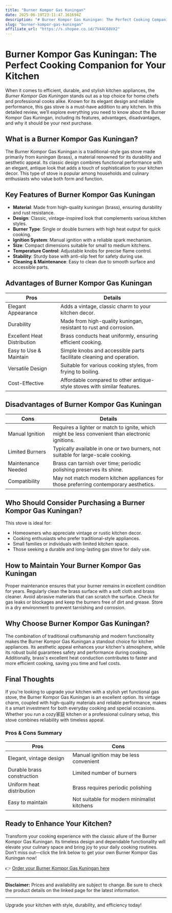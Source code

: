 ```yaml
---
title: "Burner Kompor Gas Kuningan"
date: 2025-06-19T23:11:47.161694Z
description: "# Burner Kompor Gas Kuningan: The Perfect Cooking Companion for Your Kitchen..."
slug: "burner-kompor-gas-kuningan"
affiliate_url: "https://s.shopee.co.id/7V44C68VX2"
---
```

# Burner Kompor Gas Kuningan: The Perfect Cooking Companion for Your Kitchen

When it comes to efficient, durable, and stylish kitchen appliances, the *Burner Kompor Gas Kuningan* stands out as a top choice for home chefs and professional cooks alike. Known for its elegant design and reliable performance, this gas stove is a must-have addition to any kitchen. In this detailed review, we’ll explore everything you need to know about the Burner Kompor Gas Kuningan, including its features, advantages, disadvantages, and why it should be your next purchase.

## What is a Burner Kompor Gas Kuningan?

The Burner Kompor Gas Kuningan is a traditional-style gas stove made primarily from *kuningan* (brass), a material renowned for its durability and aesthetic appeal. Its classic design combines functional performance with an elegant, antique look that adds a touch of sophistication to your kitchen decor. This type of stove is popular among households and culinary enthusiasts who value both form and function.

## Key Features of Burner Kompor Gas Kuningan

- **Material**: Made from high-quality kuningan (brass), ensuring durability and rust resistance.
- **Design**: Classic, vintage-inspired look that complements various kitchen styles.
- **Burner Type**: Single or double burners with high heat output for quick cooking.
- **Ignition System**: Manual ignition with a reliable spark mechanism.
- **Size**: Compact dimensions suitable for small to medium kitchens.
- **Temperature Control**: Adjustable knobs for precise flame control.
- **Stability**: Sturdy base with anti-slip feet for safety during use.
- **Cleaning & Maintenance**: Easy to clean due to smooth surface and accessible parts.

## Advantages of Burner Kompor Gas Kuningan

| Pros | Details |
| --- | --- |
| Elegant Appearance | Adds a vintage, classic charm to your kitchen decor. |
| Durability | Made from high-quality kuningan, resistant to rust and corrosion. |
| Excellent Heat Distribution | Brass conducts heat uniformly, ensuring efficient cooking. |
| Easy to Use & Maintain | Simple knobs and accessible parts facilitate cleaning and operation. |
| Versatile Design | Suitable for various cooking styles, from frying to boiling. |
| Cost-Effective | Affordable compared to other antique-style stoves with similar features. |

## Disadvantages of Burner Kompor Gas Kuningan

| Cons | Details |
| --- | --- |
| Manual Ignition | Requires a lighter or match to ignite, which might be less convenient than electronic ignitions. |
| Limited Burners | Typically available in one or two burners, not suitable for large-scale cooking. |
| Maintenance Needed | Brass can tarnish over time; periodic polishing preserves its shine. |
| Compatibility | May not match modern kitchen appliances for those preferring contemporary aesthetics. |

## Who Should Consider Purchasing a Burner Kompor Gas Kuningan?

This stove is ideal for:

- Homeowners who appreciate vintage or rustic kitchen decor.
- Cooking enthusiasts who prefer traditional-style appliances.
- Small families or individuals with limited kitchen space.
- Those seeking a durable and long-lasting gas stove for daily use.

## How to Maintain Your Burner Kompor Gas Kuningan

Proper maintenance ensures that your burner remains in excellent condition for years. Regularly clean the brass surface with a soft cloth and brass cleaner. Avoid abrasive materials that can scratch the surface. Check for gas leaks or blockages and keep the burners free of dirt and grease. Store in a dry environment to prevent tarnishing and corrosion.

## Why Choose Burner Kompor Gas Kuningan?

The combination of traditional craftsmanship and modern functionality makes the Burner Kompor Gas Kuningan a standout choice for kitchen appliances. Its aesthetic appeal enhances your kitchen's atmosphere, while its robust build guarantees safety and performance during cooking. Additionally, brass's excellent heat conduction contributes to faster and more efficient cooking, saving you time and fuel costs.

## Final Thoughts

If you're looking to upgrade your kitchen with a stylish yet functional gas stove, the Burner Kompor Gas Kuningan is an excellent option. Its vintage charm, coupled with high-quality materials and reliable performance, makes it a smart investment for both everyday cooking and special occasions. Whether you run a cozy家庭 kitchen or a professional culinary setup, this stove combines reliability with timeless appeal.

### Pros & Cons Summary

| **Pros** | **Cons** |
| --- | --- |
| Elegant, vintage design | Manual ignition may be less convenient |
| Durable brass construction | Limited number of burners |
| Uniform heat distribution | Brass requires periodic polishing |
| Easy to maintain | Not suitable for modern minimalist kitchens |

## Ready to Enhance Your Kitchen?

Transform your cooking experience with the classic allure of the Burner Kompor Gas Kuningan. Its timeless design and dependable functionality will elevate your culinary space and bring joy to your daily cooking routines. Don’t miss out—click the link below to get your own Burner Kompor Gas Kuningan now!

👉 [Order your Burner Kompor Gas Kuningan here](https://s.shopee.co.id/7V44C68VX2)

---

**Disclaimer:** Prices and availability are subject to change. Be sure to check the product details on the linked page for the latest information.

---

Upgrade your kitchen with style, durability, and efficiency today!